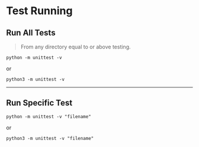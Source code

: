 # Test Running

## Run All Tests

> From any directory equal to or above testing.

```
python -m unittest -v
```

or 

```
python3 -m unittest -v
```

---

## Run Specific Test

```
python -m unittest -v "filename"
```

or 

```
python3 -m unittest -v "filename"
```
